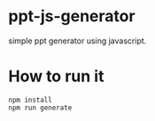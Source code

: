 # ppt-js-generator

simple ppt generator using javascript.

# How to run it

```
npm install
npm run generate
```
